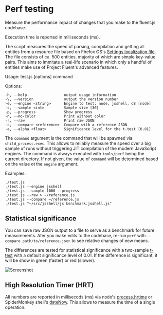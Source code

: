 # Perf testing

Measure the performance impact of changes that you make to the fluent.js
codebase.

Execution time is reported in milliseconds (ms).

The script measures the speed of parsing, compilation and getting all entities
from a resource file based on Firefox OS's [Settings localization file][]. The
file consists of ca. 500 entities, majority of which are simple key-value
pairs. This aims to immitate a real-life scenario in which only a handful of
entities make use of Project Fluent's advanced features.

[settings localization file]: https://github.com/mozilla-b2g/gaia/blob/v1.0.1/apps/settings/locales/settings.en-US.properties

Usage: test.js [options] command

Options:

    -h, --help                 output usage information
    -V, --version              output the version number
    -e, --engine <string>      Engine to test: node, jsshell, d8 [node]
    -s, --sample <int>         Sample size [30]
    -p, --progress             Show progress
    -n, --no-color             Print without color
    -r, --raw                  Print raw JSON
    -c, --compare <reference>  Compare with a reference JSON
    -a, --alpha <float>        Significance level for the t-test [0.01]

The `command` argument is the command that will be spawned via
`child_process.exec`. This allows to reliably measure the speed over a big
sample of runs without triggering JIT compilation of the modern JavaScript
engines. The command is always executed with `tools/perf` being the current
directory. If not given, the value of `command` will be determined based on
the value ot the `engine` argument.

Examples:

    ./test.js
    ./test.js --engine jsshell
    ./test.js --sample 1000 --progress
    ./test.js --raw > ~/reference.js
    ./test.js --compare ~/reference.js
    ./test.js "~/src/jsshell/js benchmark.jsshell.js"

## Statistical significance

You can save raw JSON output to a file to serve as a benchmark for future
measurements. Afer you make edits to the codebase, re-run `perf` with
`--compare path/to/reference.json` to see relative changes of new means.

The differences are tested for statistical significance with a two-sample
[t-test][] with a default significance level of 0.01. If the difference is
significant, it will be show in green (faster) or red (slower).

![Screenshot](http://i.imgur.com/74aE9LR.png)

[t-test]: https://en.wikipedia.org/wiki/Student%27s_t-test

## High Resolution Timer (HRT)

All numbers are reported in millisecods (ms) via node's
[process.hrtime][] or SpiderMonkey shell's [dateNow][]. This allows to
measure the time of a single operation.

[process.hrtime]: http://nodejs.org/api/process.html#process_process_hrtime
[datenow]: https://developer.mozilla.org/en-US/docs/SpiderMonkey/Hacking_Tips#Benchmarking_with_sub-milliseconds_%28JS_shell%29
